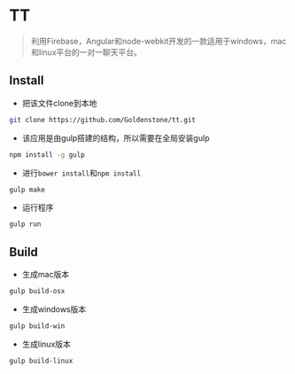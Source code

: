 TT
=======
> 利用Firebase，Angular和node-webkit开发的一款适用于windows，mac和linux平台的一对一聊天平台。

## Install
+ 把该文件clone到本地 
```bash
git clone https://github.com/Goldenstone/tt.git
```
+ 该应用是由gulp搭建的结构，所以需要在全局安装gulp 
```bash
npm install -g gulp
```
+ 进行`bower install`和`npm install` 
```bash
gulp make
```
+ 运行程序 
```bash
gulp run
```

## Build
+ 生成mac版本 
```bash 
gulp build-osx
```
+ 生成windows版本 
```bash
gulp build-win
```
+ 生成linux版本 
```bash
gulp build-linux
```
